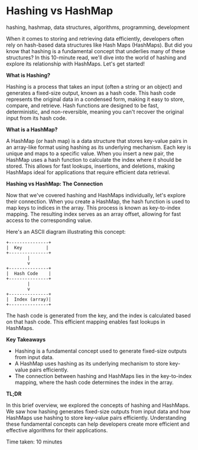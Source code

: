 **Hashing vs HashMap**
================================
hashing, hashmap, data structures, algorithms, programming, development

When it comes to storing and retrieving data efficiently, developers often rely on hash-based data structures like Hash Maps (HashMaps). But did you know that hashing is a fundamental concept that underlies many of these structures? In this 10-minute read, we'll dive into the world of hashing and explore its relationship with HashMaps. Let's get started!

**What is Hashing?**

Hashing is a process that takes an input (often a string or an object) and generates a fixed-size output, known as a hash code. This hash code represents the original data in a condensed form, making it easy to store, compare, and retrieve. Hash functions are designed to be fast, deterministic, and non-reversible, meaning you can't recover the original input from its hash code.

**What is a HashMap?**

A HashMap (or hash map) is a data structure that stores key-value pairs in an array-like format using hashing as its underlying mechanism. Each key is unique and maps to a specific value. When you insert a new pair, the HashMap uses a hash function to calculate the index where it should be stored. This allows for fast lookups, insertions, and deletions, making HashMaps ideal for applications that require efficient data retrieval.

**Hashing vs HashMap: The Connection**

Now that we've covered hashing and HashMaps individually, let's explore their connection. When you create a HashMap, the hash function is used to map keys to indices in the array. This process is known as key-to-index mapping. The resulting index serves as an array offset, allowing for fast access to the corresponding value.

Here's an ASCII diagram illustrating this concept:
```
+---------------+
|  Key         |
+---------------+
        |
        v
+---------------+
|  Hash Code    |
+---------------+
        |
        v
+---------------+
|  Index (array)|
+---------------+
```
The hash code is generated from the key, and the index is calculated based on that hash code. This efficient mapping enables fast lookups in HashMaps.

**Key Takeaways**

* Hashing is a fundamental concept used to generate fixed-size outputs from input data.
* A HashMap uses hashing as its underlying mechanism to store key-value pairs efficiently.
* The connection between hashing and HashMaps lies in the key-to-index mapping, where the hash code determines the index in the array.

**TL;DR**

In this brief overview, we explored the concepts of hashing and HashMaps. We saw how hashing generates fixed-size outputs from input data and how HashMaps use hashing to store key-value pairs efficiently. Understanding these fundamental concepts can help developers create more efficient and effective algorithms for their applications.

Time taken: 10 minutes